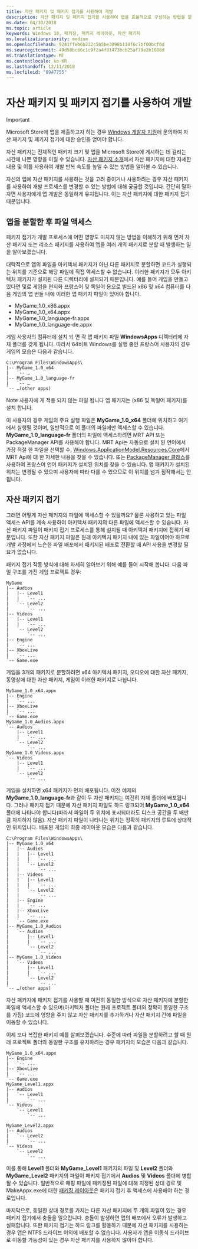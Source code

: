 ```yaml
---
title: 자산 패키지 및 패키지 접기를 사용하여 개발
description: 자산 패키지 및 패키지 접기를 사용하여 앱을 효율적으로 구성하는 방법을 알아보세요.
ms.date: 04/30/2018
ms.topic: article
keywords: Windows 10, 패키징, 패키지 레이아웃, 자산 패키지
ms.localizationpriority: medium
ms.openlocfilehash: 9241ffeb6b232c5b5be3098b114f6c7bf00bcf0d
ms.sourcegitcommit: 49d58bc66c1c9f2a4f81473bcb25af79e2b1088d
ms.translationtype: MT
ms.contentlocale: ko-KR
ms.lasthandoff: 12/11/2018
ms.locfileid: "8947755"
---
```

# <a name="developing-with-asset-packages-and-package-folding"></a>자산 패키지 및 패키지 접기를 사용하여 개발 

> [!IMPORTANT]
> Microsoft Store에 앱을 제출하고자 하는 경우 [Windows 개발자 지원](https://developer.microsoft.com/windows/support)에 문의하여 자산 패키지 및 패키지 접기에 대한 승인을 얻어야 합니다.

자산 패키지는 전체적인 패키지 크기 및 앱을 Microsoft Store에 게시하는 데 걸리는 시간에 나쁜 영향을 미칠 수 있습니다. [자산 패키지 소개](asset-packages.md)에서 자산 패키지에 대한 자세한 내용 및 이를 사용하여 개발 반복 속도를 높일 수 있는 방법을 알아볼 수 있습니다.

자신의 앱에 자산 패키지를 사용하는 것을 고려 중이거나 사용하려는 경우 자산 패키지를 사용하여 개발 프로세스를 변경할 수 있는 방법에 대해 궁금할 것입니다. 간단히 말하자면 사용자에게 앱 개발은 동일하게 유지됩니다. 이는 자산 패키지에 대한 패키지 접기 때문입니다.

## <a name="file-access-after-splitting-your-app"></a>앱을 분할한 후 파일 액세스

패키지 접기가 개발 프로세스에 어떤 영향도 미치지 않는 방법을 이해하기 위해 먼저 자산 패키지 또는 리소스 패키지를 사용하여 앱을 여러 개의 패키지로 분할 때 발생하는 일을 알아보겠습니다. 

대략적으로 앱의 파일을 아키텍처 패키지가 아닌 다른 패키지로 분할하면 코드가 실행되는 위치를 기준으로 해당 파일에 직접 액세스할 수 없습니다. 이러한 패키지가 모두 아키텍처 패키지가 설치된 다른 디렉터리에 설치되기 때문입니다. 예를 들어 게임을 만들고 있다면 및로 게임을 현지화 프랑스어 및 독일어 용으로 빌드된 x86 및 x64 컴퓨터를 다음 게임의 앱 번들 내에 이러한 앱 패키지 파일이 있어야 합니다.

-   MyGame_1.0_x86.appx
-   MyGame_1.0_x64.appx
-   MyGame_1.0_language-fr.appx
-   MyGame_1.0_language-de.appx

게임 사용자의 컴퓨터에 설치 되 면 각 앱 패키지 파일 **WindowsApps** 디렉터리에 자체 폴더를 갖게 됩니다. 따라서 64비트 Windows를 실행 중인 프랑스어 사용자의 경우 게임의 모습은 다음과 같습니다.

```example
C:\Program Files\WindowsApps\
|-- MyGame_1.0_x64
|   `-- …
|-- MyGame_1.0_language-fr
|   `-- …
`-- …(other apps)
```

Note 사용자에 게 적용 되지 않는 파일 됩니다 앱 패키지는 (x86 및 독일어 패키지)를 설치 합니다. 

이 사용자의 경우 게임의 주요 실행 파일은 **MyGame_1.0_x64** 폴더에 위치하고 여기에서 실행될 것이며, 일반적으로 이 폴더의 파일에만 액세스할 수 있습니다. **MyGame_1.0_language-fr** 폴더의 파일에 액세스하려면 MRT API 또는 PackageManager API를 사용해야 합니다. MRT Api는 자동으로 설치 된 언어에서 가장 적절 한 파일을 선택할 수, [Windows.ApplicationModel.Resources.Core](https://docs.microsoft.com/uwp/api/windows.applicationmodel.resources.core)에서 MRT Api에 대 한 자세한 내용을 찾을 수 있습니다. 또는 [PackageManager 클래스](https://docs.microsoft.com/uwp/api/Windows.Management.Deployment.PackageManager)를 사용하여 프랑스어 언어 패키지가 설치된 위치를 찾을 수 있습니다. 앱 패키지가 설치된 위치는 변경될 수 있으며 사용자에 따라 다를 수 있으므로 이 위치를 넘겨 짐작해서는 안 됩니다. 

## <a name="asset-package-folding"></a>자산 패키지 접기

그러면 어떻게 자산 패키지의 파일에 액세스할 수 있을까요? 물론 사용하고 있는 파일 액세스 API를 계속 사용하여 아키텍처 패키지의 다른 파일에 액세스할 수 있습니다. 자산 패키지 파일이 패키지 접기 프로세스를 통해 설치될 때 아키텍처 패키지에 접히기 때문입니다. 또한 자산 패키지 파일은 원래 아키텍처 패키지 내에 있는 파일이어야 하므로 개발 과정에서 느슨한 파일 배포에서 패키지된 배포로 전환할 때 API 사용을 변경할 필요가 없습니다. 

패키지 접기 작동 방식에 대해 자세히 알아보기 위해 예를 들어 시작해 봅니다. 다음 파일 구조를 가진 게임 프로젝트 경우:

```example
MyGame
|-- Audios
|   |-- Level1
|   |   `-- ...
|   `-- Level2
|       `-- ...
|-- Videos
|   |-- Level1
|   |   `-- ...
|   `-- Level2
|       `-- ...
|-- Engine
|   `-- ...
|-- XboxLive
|   `-- ...
`-- Game.exe
```

게임을 3개의 패키지로 분할하려면 x64 아키텍처 패키지, 오디오에 대한 자산 패키지, 동영상에 대한 자산 패키지, 게임이 이러한 패키지로 나뉩니다.

```example
MyGame_1.0_x64.appx
|-- Engine
|   `-- ...
|-- XboxLive
|   `-- ...
`-- Game.exe
MyGame_1.0_Audios.appx
`-- Audios
    |-- Level1
    |   `-- ...
    `-- Level2
        `-- ...
MyGame_1.0_Videos.appx
`-- Videos
    |-- Level1
    |   `-- ...
    `-- Level2
        `-- ...
```

게임을 설치하면 x64 패키지가 먼저 배포됩니다. 이전 예제의 **MyGame_1.0_language-fr**과 같이 두 자산 패키지는 여전히 자체 폴더에 배포됩니다. 그러나 패키지 접기 때문에 자산 패키지 파일도 하드 링크되어 **MyGame_1.0_x64** 폴더에 나타나야 합니다(따라서 파일이 두 위치에 표시되더라도 디스크 공간을 두 배만큼 차지하지 않음). 자산 패키지 파일이 나타나는 위치는 정확히 패키지의 루트에 상대적인 위치입니다. 배포된 게임의 최종 레이아웃 모습은 다음과 같습니다.

```example 
C:\Program Files\WindowsApps\
|-- MyGame_1.0_x64
|   |-- Audios
|   |   |-- Level1
|   |   |   `-- ...
|   |   `-- Level2
|   |       `-- ...
|   |-- Videos
|   |   |-- Level1
|   |   |   `-- ...
|   |   `-- Level2
|   |       `-- ...
|   |-- Engine
|   |   `-- ...
|   |-- XboxLive
|   |   `-- ...
|   `-- Game.exe
|-- MyGame_1.0_Audios
|   `-- Audios
|       |-- Level1
|       |   `-- ...
|       `-- Level2
|           `-- ...
|-- MyGame_1.0_Videos
|   `-- Videos
|       |-- Level1
|       |   `-- ...
|       `-- Level2
|           `-- ...
`-- …(other apps)
```

자산 패키지에 패키지 접기를 사용할 때 여전히 동일한 방식으로 자산 패키지에 분할한 파일에 액세스할 수 있으며(아키텍처 폴더는 원래 프로젝트 폴더와 정확히 동일한 구조를 가짐) 코드에 영향을 주지 않고 자산 패키지를 추가하거나 자산 패키지 간에 파일을 이동할 수 있습니다. 

이제 보다 복잡한 패키지 예를 살펴보겠습니다. 수준에 따라 파일을 분할하려고 할 때 원래 프로젝트 폴더와 동일한 구조를 유지하려는 경우 패키지의 모습은 다음과 같습니다.

```example
MyGame_1.0_x64.appx
|-- Engine
|   `-- ...
|-- XboxLive
|   `-- ...
`-- Game.exe
MyGame_Level1.appx
|-- Audios
|   `-- Level1
|       `-- ...
`-- Videos
    `-- Level1
        `-- ...

MyGame_Level2.appx
|-- Audios
|   `-- Level2
|       `-- ...
`-- Videos
    `-- Level2
        `-- ...
```
이를 통해 **Level1** 폴더와 **MyGame_Level1** 패키지의 파일 및 **Level2** 폴더와 **MyGame_Level2** 패키지의 파일이 패키지 접기에서 **Audios** 및 **Videos** 폴더에 병합될 수 있습니다. 일반적으로 매핑 파일에 패키징된 파일에 대해 지정된 상대 경로 및 MakeAppx.exe에 대한 [패키징 레이아웃](packaging-layout.md)은 패키지 접기 후 액세스에 사용해야 하는 경로입니다. 

마지막으로, 동일한 상대 경로를 가지는 다른 자산 패키지에 두 개의 파일이 있는 경우 패키지 접기에서 충돌을 일으킵니다. 충돌이 발생하면 앱의 배포에서 오류가 발생하고 실패합니다. 또한 패키지 접기는 하드 링크를 활용하기 때문에 자산 패키지를 사용하는 경우 앱은 NTFS 드라이브 이외에 배포할 수 없습니다. 사용자가 앱을 이동식 드라이브로 이동할 가능성이 있는 경우 자산 패키지를 사용하지 않아야 합니다. 


